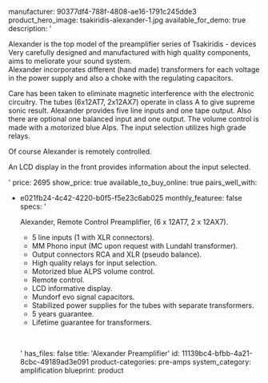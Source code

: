 manufacturer: 90377df4-788f-4808-ae16-1791c245dde3
product_hero_image: tsakiridis-alexander-1.jpg
available_for_demo: true
description: '<p>Alexander is the top model of the preamplifier series of Tsakiridis - devices Very carefully designed and manufactured with high quality components, aims to meliorate your sound system.<br>Alexander incorporates different (hand made) transformers for each voltage in the power supply and also a choke with the regulating capacitors.</p><p>Care has been taken to eliminate magnetic interference with the electronic circuitry. The tubes (6x12AT7, 2x12AX7) operate in class A to give supreme sonic result. Alexander provides five line inputs and one tape output. Also there are optional one balanced input and one output. The volume control is made with a motorized blue Alps. The input selection utilizes high grade relays.</p><p>Of course Alexander is remotely controlled.</p><p>An LCD display in the front provides information about the input selected.</p>'
price: 2695
show_price: true
available_to_buy_online: true
pairs_well_with:
  - e021fb24-4c42-4220-b0f5-f5e23c6ab025
monthly_featuree: false
specs: '<p>Alexander, Remote Control Preamplifier, (6 x 12AT7, 2 x 12AX7).</p><ul><li>5 line inputs (1 with XLR connectors).</li><li>ΜΜ Phono input (MC upon request with Lundahl transformer).</li><li>Output connectors RCA and XLR (pseudo balance).</li><li>High quality relays for input selection.</li><li>Motorized blue ALPS volume control.</li><li>Remote control.</li><li>LCD informative display.</li><li>Mundorf evo signal capacitors.</li><li>Stabilized power supplies for the tubes with separate transformers.</li><li>5 years guarantee.</li><li>Lifetime guarantee for transformers.</li></ul><p><br></p>'
has_files: false
title: 'Alexander Preamplifier'
id: 11139bc4-bfbb-4a21-8cbc-49189ad3e091
product-categories: pre-amps
system_category: amplification
blueprint: product
